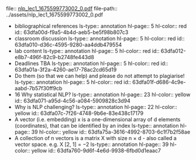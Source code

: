 file:: [nlp_lec1_1675599773002_0.pdf](../assets/nlp_lec1_1675599773002_0.pdf)
file-path:: ../assets/nlp_lec1_1675599773002_0.pdf

- bibliographical references
  ls-type:: annotation
  hl-page:: 5
  hl-color:: red
  id:: 63dfa00d-f9a5-4b4d-aeb5-be5f98b807c3
- classroom discussion
  ls-type:: annotation
  hl-page:: 5
  hl-color:: red
  id:: 63dfa010-d36c-4595-9280-aa4ddb479554
- lab content
  ls-type:: annotation
  hl-page:: 5
  hl-color:: red
  id:: 63dfa012-e8b7-496f-82c9-b2748fe443d8
- Deadlines TBA
  ls-type:: annotation
  hl-page:: 5
  hl-color:: red
  id:: 63dfa01a-3f2a-4260-ae17-78ac2cd65d19
- Do them (so that we can help) and please do not attempt to plagiarise!
  ls-type:: annotation
  hl-page:: 5
  hl-color:: red
  id:: 63dfa01f-d686-4c9e-aabd-7b57f30ff9cb
- 16 Why statistical NLP?
  ls-type:: annotation
  hl-page:: 23
  hl-color:: yellow
  id:: 63dfa071-a95d-4c56-a084-5909828c3d94
- Why is NLP challenging?
  ls-type:: annotation
  hl-page:: 22
  hl-color:: yellow
  id:: 63dfa07c-7f26-4748-9b6e-83e438c17179
- A vector (i.e. embedding) x is a one-dimensional array of d elements (coordinates), that can be identified by an index
  ls-type:: annotation
  hl-page:: 39
  hl-color:: yellow
  id:: 63dfa75a-3616-4992-8703-6c1f7b2f58ae
- A collection of n vectors is a matrix X with size n × d - also called a vector space. e.g. X [2, 1] = −2
  ls-type:: annotation
  hl-page:: 39
  hl-color:: yellow
  id:: 63dfa760-9d6f-4e6d-9938-6fbd0d1eaac7